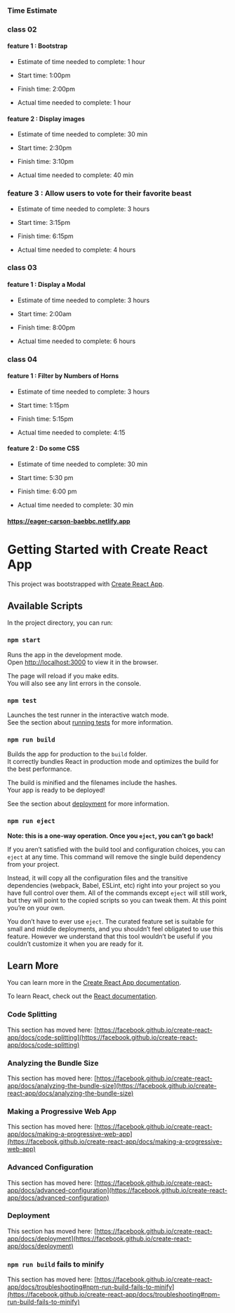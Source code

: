 ### Time Estimate

###  class 02
#### feature 1 :  Bootstrap
* Estimate of time needed to complete: 1 hour

* Start time: 1:00pm

* Finish time: 2:00pm

* Actual time needed to complete: 1 hour

#### feature 2 :  Display images
* Estimate of time needed to complete: 30 min

* Start time: 2:30pm

* Finish time: 3:10pm

* Actual time needed to complete: 40 min

### feature 3 : Allow users to vote for their favorite beast
* Estimate of time needed to complete: 3 hours

* Start time: 3:15pm

* Finish time: 6:15pm

* Actual time needed to complete: 4 hours

###  class 03
#### feature 1 : Display a Modal
* Estimate of time needed to complete: 3 hours

* Start time: 2:00am

* Finish time: 8:00pm

* Actual time needed to complete: 6 hours

###  class 04

#### feature 1 :  Filter by Numbers of Horns
* Estimate of time needed to complete: 3 hours

* Start time: 1:15pm

* Finish time: 5:15pm

* Actual time needed to complete: 4:15

#### feature 2 : Do some CSS 
* Estimate of time needed to complete: 30 min

* Start time: 5:30 pm

* Finish time: 6:00 pm

* Actual time needed to complete: 30 min


#### https://eager-carson-baebbc.netlify.app

# Getting Started with Create React App

This project was bootstrapped with [Create React App](https://github.com/facebook/create-react-app).

## Available Scripts

In the project directory, you can run:

### `npm start`

Runs the app in the development mode.\
Open [http://localhost:3000](http://localhost:3000) to view it in the browser.

The page will reload if you make edits.\
You will also see any lint errors in the console.

### `npm test`

Launches the test runner in the interactive watch mode.\
See the section about [running tests](https://facebook.github.io/create-react-app/docs/running-tests) for more information.

### `npm run build`

Builds the app for production to the `build` folder.\
It correctly bundles React in production mode and optimizes the build for the best performance.

The build is minified and the filenames include the hashes.\
Your app is ready to be deployed!

See the section about [deployment](https://facebook.github.io/create-react-app/docs/deployment) for more information.

### `npm run eject`

**Note: this is a one-way operation. Once you `eject`, you can’t go back!**

If you aren’t satisfied with the build tool and configuration choices, you can `eject` at any time. This command will remove the single build dependency from your project.

Instead, it will copy all the configuration files and the transitive dependencies (webpack, Babel, ESLint, etc) right into your project so you have full control over them. All of the commands except `eject` will still work, but they will point to the copied scripts so you can tweak them. At this point you’re on your own.

You don’t have to ever use `eject`. The curated feature set is suitable for small and middle deployments, and you shouldn’t feel obligated to use this feature. However we understand that this tool wouldn’t be useful if you couldn’t customize it when you are ready for it.

## Learn More

You can learn more in the [Create React App documentation](https://facebook.github.io/create-react-app/docs/getting-started).

To learn React, check out the [React documentation](https://reactjs.org/).

### Code Splitting

This section has moved here: [https://facebook.github.io/create-react-app/docs/code-splitting](https://facebook.github.io/create-react-app/docs/code-splitting)

### Analyzing the Bundle Size

This section has moved here: [https://facebook.github.io/create-react-app/docs/analyzing-the-bundle-size](https://facebook.github.io/create-react-app/docs/analyzing-the-bundle-size)

### Making a Progressive Web App

This section has moved here: [https://facebook.github.io/create-react-app/docs/making-a-progressive-web-app](https://facebook.github.io/create-react-app/docs/making-a-progressive-web-app)

### Advanced Configuration

This section has moved here: [https://facebook.github.io/create-react-app/docs/advanced-configuration](https://facebook.github.io/create-react-app/docs/advanced-configuration)

### Deployment

This section has moved here: [https://facebook.github.io/create-react-app/docs/deployment](https://facebook.github.io/create-react-app/docs/deployment)

### `npm run build` fails to minify

This section has moved here: [https://facebook.github.io/create-react-app/docs/troubleshooting#npm-run-build-fails-to-minify](https://facebook.github.io/create-react-app/docs/troubleshooting#npm-run-build-fails-to-minify)
